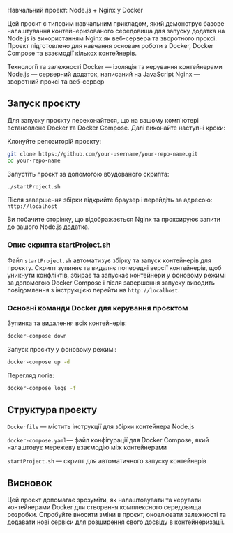 Навчальний проєкт: Node.js + Nginx у Docker

Цей проєкт є типовим навчальним прикладом, який демонструє базове налаштування контейнеризованого середовища для запуску додатка на Node.js із використанням Nginx як веб-сервера та зворотного проксі. Проєкт підготовлено для навчання основам роботи з Docker, Docker Compose та взаємодії кількох контейнерів.

Технології та залежності
Docker — ізоляція та керування контейнерами
Node.js — серверний додаток, написаний на JavaScript
Nginx — зворотний проксі та веб-сервер

## Запуск проєкту
Для запуску проєкту переконайтеся, що на вашому комп'ютері встановлено Docker та Docker Compose. Далі виконайте наступні кроки:

Клонуйте репозиторій проєкту:
```bash
git clone https://github.com/your-username/your-repo-name.git  
cd your-repo-name  
```

Запустіть проєкт за допомогою вбудованого скрипта:
```bash
./startProject.sh  
```

Після завершення збірки відкрийте браузер і перейдіть за адресою: ```http://localhost```

Ви побачите сторінку, що відображається Nginx та проксируює запити до вашого Node.js додатка.

### Опис скрипта startProject.sh

Файл ```startProject.sh``` автоматизує збірку та запуск контейнерів для проєкту. Скрипт зупиняє та видаляє попередні версії контейнерів, щоб уникнути конфліктів, збирає та запускає контейнери у фоновому режимі за допомогою Docker Compose і після завершення запуску виводить повідомлення з інструкцією перейти на ```http://localhost```.

### Основні команди Docker для керування проєктом

Зупинка та видалення всіх контейнерів:
```bash
docker-compose down 
```

Запуск проєкту у фоновому режимі:
```bash
docker-compose up -d  
```

Перегляд логів:
```bash
docker-compose logs -f  
```
## Структура проєкту
```Dockerfile``` — містить інструкції для збірки контейнера Node.js

```docker-compose.yaml```— файл конфігурації для Docker Compose, який налаштовує мережеву взаємодію між контейнерами

```startProject.sh``` — скрипт для автоматичного запуску контейнерів

## Висновок
Цей проєкт допомагає зрозуміти, як налаштовувати та керувати контейнерами Docker для створення комплексного середовища розробки. Спробуйте вносити зміни в проєкт, оновлювати залежності та додавати нові сервіси для розширення свого досвіду в контейнеризації.